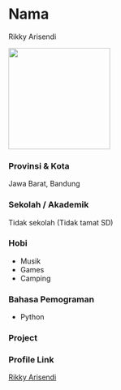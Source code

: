 # Nama

Rikky Arisendi

<img src="https://encrypted-tbn0.gstatic.com/images?q=tbn:ANd9GcT92LU4b3ChcftJWNfsmiJxCWlIltZVEcn84M4y0C_7xgHD3U5O1fc-Sek&s=10" width="200" height="200" align="center"/>

### Provinsi & Kota

Jawa Barat, Bandung

### Sekolah / Akademik

Tidak sekolah (Tidak tamat SD)

### Hobi

- Musik
- Games
- Camping

### Bahasa Pemograman 

- Python

### Project

### Profile Link

[Rikky Arisendi](https://github.com/rikkyarisendi)
